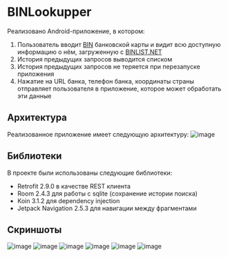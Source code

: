 # BINLookupper
Реализовано Android-приложение, в котором:
1. Пользователь вводит [BIN](https://www.banki.ru/wikibank/bankovskiy_identifikatsionnyiy_nomer/) банковской карты и видит всю доступную информацию о нём, загруженную с [BINLIST.NET](https://binlist.net/)
2. История предыдущих запросов выводится списком
3. История предыдущих запросов не теряется при перезапуске приложения
4. Нажатие на URL банка, телефон банка, координаты страны отправляет пользователя в приложение, которое может обработать эти данные

## Архитектура
Реализованное приложение имеет следующую архитектуру:
![image](https://user-images.githubusercontent.com/36191580/209639240-b857b788-97cb-4c35-96a1-e1a0ace6e89c.png)

## Библиотеки
В проекте были использованы следующие библиотеки:
- Retrofit 2.9.0 в качестве REST клиента
- Room 2.4.3 для работы с sqlite (сохранение истории поиска)
- Koin 3.1.2 для dependency injection
- Jetpack Navigation 2.5.3 для навигации между фрагментами

## Скриншоты
![image](https://user-images.githubusercontent.com/36191580/209640382-c731d222-b6f7-41ba-89ed-be419ead2521.png)
![image](https://user-images.githubusercontent.com/36191580/209644412-fcb83e87-7e81-4be3-ac78-b8552f95faa3.png)
![image](https://user-images.githubusercontent.com/36191580/209640518-e828eda0-264f-4276-b6fd-06e092fb8f13.png)
![image](https://user-images.githubusercontent.com/36191580/209644520-a5dd9eb9-b211-4084-b66c-96ef9fbe3cf7.png)
![image](https://user-images.githubusercontent.com/36191580/209644924-d4bd18e3-2d5b-4bce-9e90-06581de94277.png)
![image](https://user-images.githubusercontent.com/36191580/209644964-361bebc1-5272-4d99-a4a1-c236b1dd9cb1.png)
